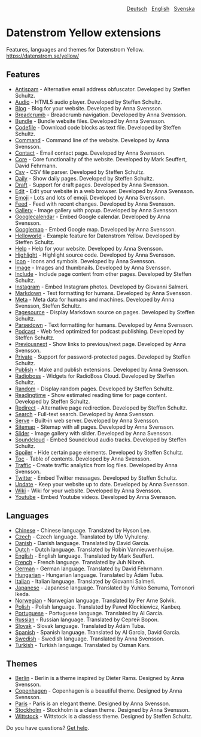 <p align="right"><a href="README-de.md">Deutsch</a> &nbsp; <a href="README.md">English</a> &nbsp; <a href="README-sv.md">Svenska</a></p>

# Datenstrom Yellow extensions

Features, languages and themes for Datenstrom Yellow. https://datenstrom.se/yellow/

## Features

* [Antispam](https://github.com/schulle4u/yellow-extensions-schulle4u/tree/main/antispam) - Alternative email address obfuscator. Developed by Steffen Schultz.
* [Audio](https://github.com/schulle4u/yellow-extensions-schulle4u/tree/main/audio) - HTML5 audio player. Developed by Steffen Schultz.
* [Blog](https://github.com/annaesvensson/yellow-blog) - Blog for your website. Developed by Anna Svensson.
* [Breadcrumb](https://github.com/annaesvensson/yellow-breadcrumb) - Breadcrumb navigation. Developed by Anna Svensson.
* [Bundle](https://github.com/annaesvensson/yellow-bundle) - Bundle website files. Developed by Anna Svensson.
* [Codefile](https://github.com/schulle4u/yellow-extensions-schulle4u/tree/main/codefile) - Download code blocks as text file. Developed by Steffen Schultz.
* [Command](https://github.com/annaesvensson/yellow-command) - Command line of the website. Developed by Anna Svensson.
* [Contact](https://github.com/annaesvensson/yellow-contact) - Email contact page. Developed by Anna Svensson.
* [Core](https://github.com/annaesvensson/yellow-core) - Core functionality of the website. Developed by Mark Seuffert, David Fehrmann.
* [Csv](https://github.com/schulle4u/yellow-extensions-schulle4u/tree/main/csv) - CSV file parser. Developed by Steffen Schultz.
* [Daily](https://github.com/schulle4u/yellow-extensions-schulle4u/tree/main/daily) - Show daily pages. Developed by Steffen Schultz.
* [Draft](https://github.com/annaesvensson/yellow-draft) - Support for draft pages. Developed by Anna Svensson.
* [Edit](https://github.com/annaesvensson/yellow-edit) - Edit your website in a web browser. Developed by Anna Svensson.
* [Emoji](https://github.com/annaesvensson/yellow-emoji) - Lots and lots of emoji. Developed by Anna Svensson.
* [Feed](https://github.com/annaesvensson/yellow-feed) - Feed with recent changes. Developed by Anna Svensson.
* [Gallery](https://github.com/annaesvensson/yellow-gallery) - Image gallery with popup. Developed by Anna Svensson.
* [Googlecalendar](https://github.com/annaesvensson/yellow-googlecalendar) - Embed Google calendar. Developed by Anna Svensson.
* [Googlemap](https://github.com/annaesvensson/yellow-googlemap) - Embed Google map. Developed by Anna Svensson.
* [Helloworld](https://github.com/schulle4u/yellow-helloworld) - Example feature for Datenstrom Yellow. Developed by Steffen Schultz.
* [Help](https://github.com/annaesvensson/yellow-help) - Help for your website. Developed by Anna Svensson.
* [Highlight](https://github.com/annaesvensson/yellow-highlight) - Highlight source code. Developed by Anna Svensson.
* [Icon](https://github.com/annaesvensson/yellow-icon) - Icons and symbols. Developed by Anna Svensson.
* [Image](https://github.com/annaesvensson/yellow-image) - Images and thumbnails. Developed by Anna Svensson.
* [Include](https://github.com/schulle4u/yellow-extensions-schulle4u/tree/main/include) - Include page content from other pages. Developed by Steffen Schultz.
* [Instagram](https://github.com/GiovanniSalmeri/yellow-instagram) - Embed Instagram photos. Developed by Giovanni Salmeri.
* [Markdown](https://github.com/annaesvensson/yellow-markdown) - Text formatting for humans. Developed by Anna Svensson.
* [Meta](https://github.com/annaesvensson/yellow-meta) - Meta data for humans and machines. Developed by Anna Svensson, Steffen Schultz.
* [Pagesource](https://github.com/schulle4u/yellow-extensions-schulle4u/tree/main/pagesource) - Display Markdown source on pages. Developed by Steffen Schultz.
* [Parsedown](https://github.com/annaesvensson/yellow-parsedown) - Text formatting for humans. Developed by Anna Svensson.
* [Podcast](https://github.com/schulle4u/yellow-extensions-schulle4u/tree/main/podcast) - Web feed optimized for podcast publishing. Developed by Steffen Schultz.
* [Previousnext](https://github.com/annaesvensson/yellow-previousnext) - Show links to previous/next page. Developed by Anna Svensson.
* [Private](https://github.com/schulle4u/yellow-extensions-schulle4u/tree/main/private) - Support for password-protected pages. Developed by Steffen Schultz.
* [Publish](https://github.com/annaesvensson/yellow-publish) - Make and publish extensions. Developed by Anna Svensson.
* [Radioboss](https://github.com/schulle4u/yellow-extensions-schulle4u/tree/main/radioboss) - Widgets for RadioBoss Cloud. Developed by Steffen Schultz.
* [Random](https://github.com/schulle4u/yellow-extensions-schulle4u/tree/main/random) - Display random pages. Developed by Steffen Schultz.
* [Readingtime](https://github.com/schulle4u/yellow-extensions-schulle4u/tree/main/readingtime) - Show estimated reading time for page content. Developed by Steffen Schultz.
* [Redirect](https://github.com/schulle4u/yellow-extensions-schulle4u/tree/main/redirect) - Alternative page redirection. Developed by Steffen Schultz.
* [Search](https://github.com/annaesvensson/yellow-search) - Full-text search. Developed by Anna Svensson.
* [Serve](https://github.com/annaesvensson/yellow-serve) - Built-in web server. Developed by Anna Svensson.
* [Sitemap](https://github.com/annaesvensson/yellow-sitemap) - Sitemap with all pages. Developed by Anna Svensson.
* [Slider](https://github.com/annaesvensson/yellow-slider) - Image gallery with slider. Developed by Anna Svensson.
* [Soundcloud](https://github.com/schulle4u/yellow-extensions-schulle4u/tree/main/soundcloud) - Embed Soundcloud audio tracks. Developed by Steffen Schultz.
* [Spoiler](https://github.com/schulle4u/yellow-extensions-schulle4u/tree/main/spoiler) - Hide certain page elements. Developed by Steffen Schultz.
* [Toc](https://github.com/annaesvensson/yellow-toc) - Table of contents. Developed by Anna Svensson.
* [Traffic](https://github.com/annaesvensson/yellow-traffic) - Create traffic analytics from log files. Developed by Anna Svensson.
* [Twitter](https://github.com/schulle4u/yellow-extensions-schulle4u/tree/main/twitter) - Embed Twitter messages. Developed by Steffen Schultz.
* [Update](https://github.com/annaesvensson/yellow-update) - Keep your website up to date. Developed by Anna Svensson.
* [Wiki](https://github.com/annaesvensson/yellow-wiki) - Wiki for your website. Developed by Anna Svensson.
* [Youtube](https://github.com/annaesvensson/yellow-youtube) - Embed Youtube videos. Developed by Anna Svensson.

## Languages

* [Chinese](https://github.com/annaesvensson/yellow-language/tree/main/translations/chinese) - Chinese language. Translated by Hyson Lee.
* [Czech](https://github.com/annaesvensson/yellow-language/tree/main/translations/czech) - Czech language. Translated by Ufo Vyhuleny.
* [Danish](https://github.com/annaesvensson/yellow-language/tree/main/translations/danish) - Danish language. Translated by David Garcia.
* [Dutch](https://github.com/annaesvensson/yellow-language/tree/main/translations/dutch) - Dutch language. Translated by Robin Vannieuwenhuijse.
* [English](https://github.com/annaesvensson/yellow-language/tree/main/translations/english) - English language. Translated by Mark Seuffert.
* [French](https://github.com/annaesvensson/yellow-language/tree/main/translations/french) - French language. Translated by Juh Nibreh.
* [German](https://github.com/annaesvensson/yellow-language/tree/main/translations/german) - German language. Translated by David Fehrmann.
* [Hungarian](https://github.com/annaesvensson/yellow-language/tree/main/translations/hungarian) - Hungarian language. Translated by Ádám Tuba.
* [Italian](https://github.com/annaesvensson/yellow-language/tree/main/translations/italian) - Italian language. Translated by Giovanni Salmeri.
* [Japanese](https://github.com/annaesvensson/yellow-language/tree/main/translations/japanese) - Japanese language. Translated by Yuhko Senuma, Tomonori Ikeda.
* [Norwegian](https://github.com/annaesvensson/yellow-language/tree/main/translations/norwegian) - Norwegian language. Translated by Per Arne Solvik.
* [Polish](https://github.com/annaesvensson/yellow-language/tree/main/translations/polish) - Polish language. Translated by Paweł Klockiewicz, Kanbeq.
* [Portuguese](https://github.com/annaesvensson/yellow-language/tree/main/translations/portuguese) - Portuguese language. Translated by Al Garcia.
* [Russian](https://github.com/annaesvensson/yellow-language/tree/main/translations/russian) - Russian language. Translated by Сергей Ворон.
* [Slovak](https://github.com/annaesvensson/yellow-language/tree/main/translations/slovak) - Slovak language. Translated by Ádám Tuba.
* [Spanish](https://github.com/annaesvensson/yellow-language/tree/main/translations/spanish) - Spanish language. Translated by Al Garcia, David Garcia.
* [Swedish](https://github.com/annaesvensson/yellow-language/tree/main/translations/swedish) - Swedish language. Translated by Anna Svensson.
* [Turkish](https://github.com/annaesvensson/yellow-language/tree/main/translations/turkish) - Turkish language. Translated by Osman Kars.

## Themes

* [Berlin](https://github.com/annaesvensson/yellow-berlin) - Berlin is a theme inspired by Dieter Rams. Designed by Anna Svensson.
* [Copenhagen](https://github.com/annaesvensson/yellow-copenhagen) - Copenhagen is a beautiful theme. Designed by Anna Svensson.
* [Paris](https://github.com/annaesvensson/yellow-paris) - Paris is an elegant theme. Designed by Anna Svensson.
* [Stockholm](https://github.com/annaesvensson/yellow-stockholm) - Stockholm is a clean theme. Designed by Anna Svensson.
* [Wittstock](https://github.com/schulle4u/yellow-wittstock) - Wittstock is a classless theme. Designed by Steffen Schultz.

Do you have questions? [Get help](https://datenstrom.se/yellow/help/).

